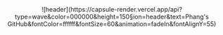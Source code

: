 <div align="center">
  ![header](https://capsule-render.vercel.app/api?type=wave&color=000000&height=150&section=header&text=Phang's GitHub&fontColor=ffffff&fontSize=60&animation=fadeIn&fontAlignY=55)
</div>

<!--

<a href="https://developer.apple.com/swift/resources/" target="_blank"><img src="https://img.shields.io/badge/Swift-000000?style=flat&logo=swift&logoColor=F05138"/></a>
<a href="https://developer.apple.com/swift/resources/" target="_blank"><img src="https://img.shields.io/badge/Python-000000?style=flat&logo=python&logoColor=3776AB"/></a>
<a href="https://developer.apple.com/swift/resources/" target="_blank"><img src="https://img.shields.io/badge/Kotlin-000000?style=flat&logo=kotlin&logoColor=7F52FF"/></a>
<a href="https://developer.apple.com/swift/resources/" target="_blank"><img src="https://img.shields.io/badge/JavaScript-000000?style=flat&logo=javascript&logoColor=F7DF1E"/></a>


-->
